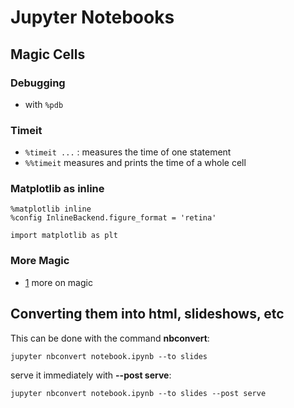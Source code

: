 [1]: http://ipython.readthedocs.io/en/stable/interactive/magics.html  "more on magic"

# Jupyter Notebooks

## Magic Cells
### Debugging
- with `%pdb`

### Timeit
- `%timeit ...` : measures the time of one statement
- `%%timeit` measures and prints the time of a whole cell

### Matplotlib as inline
```
%matplotlib inline
%config InlineBackend.figure_format = 'retina'

import matplotlib as plt
```

### More Magic
- [1] more on magic

## Converting them into html, slideshows, etc 
This can be done with the command **nbconvert**:
```
jupyter nbconvert notebook.ipynb --to slides
```

serve it immediately with **--post serve**:
```
jupyter nbconvert notebook.ipynb --to slides --post serve
```
